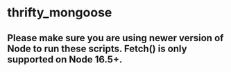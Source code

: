 # thrifty_mongoose
<h2>Please make sure you are using newer version of Node to run these scripts. Fetch() is only supported on Node 16.5+.</h2>
